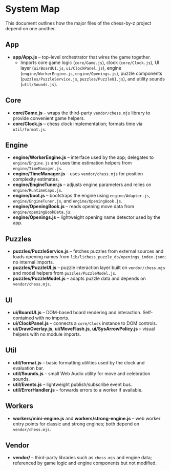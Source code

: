 # System Map

This document outlines how the major files of the chess-by-z project depend on one another.

## App

- **app/App.js** – top-level orchestrator that wires the game together.
  - Imports core game logic (`core/Game.js`), clock (`core/Clock.js`), UI layer (`ui/BoardUI.js`, `ui/ClockPanel.js`), engine (`engine/WorkerEngine.js`, `engine/Openings.js`), puzzle components (`puzzles/PuzzleService.js`, `puzzles/PuzzleUI.js`), and utility sounds (`util/Sounds.js`).

## Core

- **core/Game.js** – wraps the third-party `vendor/chess.mjs` library to provide convenient game helpers.
- **core/Clock.js** – chess clock implementation; formats time via `util/format.js`.

## Engine

- **engine/WorkerEngine.js** – interface used by the app; delegates to `engine/Engine.js` and uses time estimation helpers from `engine/TimeManager.js`.
- **engine/TimeManager.js** – uses `vendor/chess.mjs` for position complexity estimates.
- **engine/EngineTuner.js** – adjusts engine parameters and relies on `engine/RuntimeCaps.js`.
- **engine/boot.js** – bootstraps the engine using `engine/Adapter.js`, `engine/EngineTuner.js`, and `engine/OpeningBook.js`.
- **engine/OpeningBook.js** – reads opening move data from `engine/openingBookData.js`.
- **engine/Openings.js** – lightweight opening name detector used by the app.

## Puzzles

- **puzzles/PuzzleService.js** – fetches puzzles from external sources and loads opening names from `lib/lichess_puzzle_db/openings_index.json`; no internal imports.
- **puzzles/PuzzleUI.js** – puzzle interaction layer built on `vendor/chess.mjs` and model helpers from `puzzles/PuzzleModel.js`.
- **puzzles/PuzzleModel.js** – adapts puzzle data and depends on `vendor/chess.mjs`.

## UI

- **ui/BoardUI.js** – DOM-based board rendering and interaction. Self-contained with no imports.
- **ui/ClockPanel.js** – connects a `core/Clock` instance to DOM controls.
- **ui/DrawOverlay.js**, **ui/MoveFlash.js**, **ui/SysArrowPolicy.js** – visual helpers with no module imports.

## Util

- **util/format.js** – basic formatting utilities used by the clock and evaluation bar.
- **util/Sounds.js** – small Web Audio utility for move and celebration sounds.
- **util/Events.js** – lightweight publish/subscribe event bus.
- **util/ErrorHandler.js** – forwards errors to a worker if available.

## Workers

- **workers/mini-engine.js** and **workers/strong-engine.js** – web worker entry points for classic and strong engines; both depend on `vendor/chess.mjs`.

## Vendor

- **vendor/** – third-party libraries such as `chess.mjs` and engine data; referenced by game logic and engine components but not modified.
